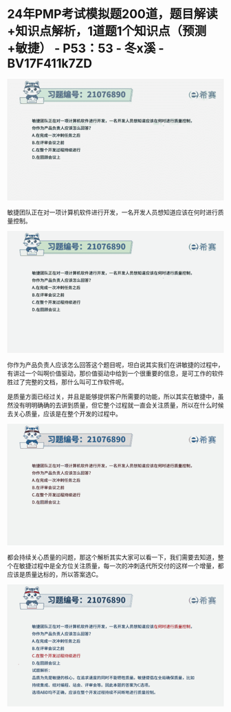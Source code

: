 # 24年PMP考试模拟题200道，题目解读+知识点解析，1道题1个知识点（预测+敏捷） - P53：53 - 冬x溪 - BV17F411k7ZD

![](img/462d823cf1c1ec445fed47ba133144ca_0.png)

敏捷团队正在对一项计算机软件进行开发，一名开发人员想知道应该在何时进行质量控制。

![](img/462d823cf1c1ec445fed47ba133144ca_2.png)

你作为产品负责人应该怎么回答这个题目呢，坦白说其实我们在讲敏捷的过程中，有讲过一个叫啊价值驱动，那价值驱动中给到一个很重要的信息，是可工作的软件胜过了完整的文档，那什么叫可工作软件呢。

是质量方面已经过关，并且是能够提供客户所需要的功能，所以其实在敏捷中，虽然没有明明确确的去讲到质量，但它整个过程就一直会关注质量，所以在什么时候去关心质量，应该是在整个开发的过程中。



![](img/462d823cf1c1ec445fed47ba133144ca_4.png)

都会持续关心质量的问题，那这个解析其实大家可以看一下，我们需要去知道，整个在敏捷过程中是全方位关注质量，每一次的冲刺迭代所交付的这样一个增量，都应该是质量达标的，所以答案选C。



![](img/462d823cf1c1ec445fed47ba133144ca_6.png)